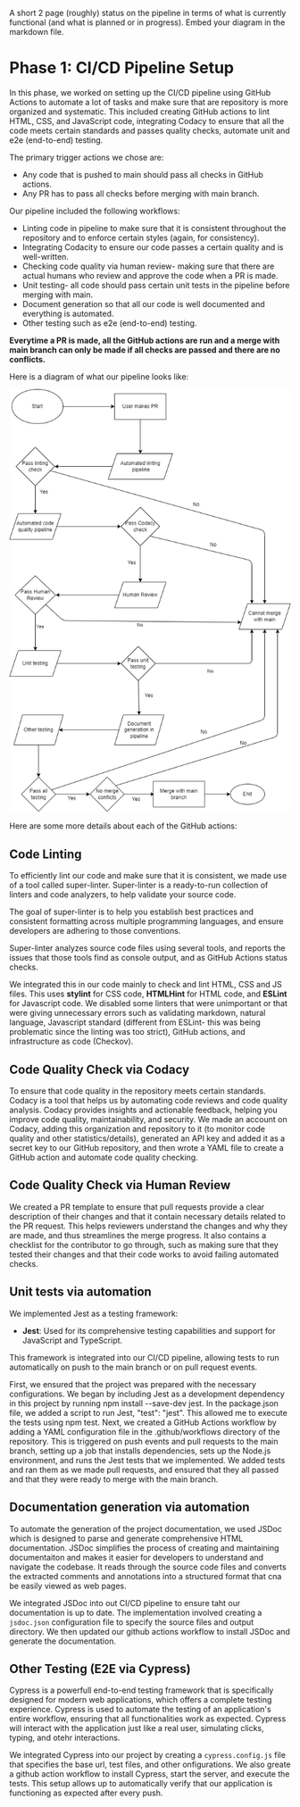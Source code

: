 A short 2 page (roughly) status on the pipeline in terms of what is currently functional (and what is planned or in progress). Embed your diagram in the markdown file.

# Phase 1: CI/CD Pipeline Setup

In this phase, we worked on setting up the CI/CD pipeline using GitHub Actions to automate a lot of tasks and make sure that are repository is more organized and systematic. This included creating GitHub actions to lint HTML, CSS, and JavaScript code, integrating Codacy to ensure that all the code meets certain standards and passes quality checks, automate unit and e2e (end-to-end) testing. 

The primary trigger actions we chose are:

- Any code that is pushed to main should pass all checks in GitHub actions. 
- Any PR has to pass all checks before merging with main branch.

Our pipeline included the following workflows:

- Linting code in pipeline to make sure that it is consistent throughout the repository and to enforce certain styles (again, for consistency).
- Integrating Codacity to ensure our code passes a certain quality and is well-written.
- Checking code quality via human review- making sure that there are actual humans who review and approve the code when a PR is made.
- Unit testing- all code should pass certain unit tests in the pipeline before merging with main.
- Document generation so that all our code is well documented and everything is automated.
- Other testing such as e2e (end-to-end) testing.

**Everytime a PR is made, all the GitHub actions are run and a merge with main branch can only be made if all checks are passed and there are no conflicts.**

Here is a diagram of what our pipeline looks like:

![Process diagram](./phase1.png)

Here are some more details about each of the GitHub actions:

## Code Linting

To efficiently lint our code and make sure that it is consistent, we made use of a tool called super-linter. Super-linter is a ready-to-run collection of linters and code analyzers, to help validate your source code.

The goal of super-linter is to help you establish best practices and consistent formatting across multiple programming languages, and ensure developers are adhering to those conventions.

Super-linter analyzes source code files using several tools, and reports the issues that those tools find as console output, and as GitHub Actions status checks.

We integrated this in our code mainly to check and lint HTML, CSS and JS files. This uses **stylint** for CSS code, **HTMLHint** for HTML code, and **ESLint** for Javascript code. We disabled some linters that were unimportant or that were giving unnecessary errors such as validating markdown, natural language, Javascript standard (different from ESLint- this was being problematic since the linting was too strict), GitHub actions, and infrastructure as code (Checkov).

## Code Quality Check via Codacy

To ensure that code quality in the repository meets certain standards. Codacy is a tool that helps us by automating code reviews and code quality analysis. Codacy provides insights and actionable feedback, helping you improve code quality, maintainability, and security. We made an account on Codacy, adding this organization and repository to it (to monitor code quality and other statistics/details), generated an API key and added it as a secret key to our GitHub repository, and then wrote a YAML file to create a GitHub action and automate code quality checking.

## Code Quality Check via Human Review  

We created a PR template to ensure that pull requests provide a clear description of their changes and that it contain necessary details related to the PR request. This helps reviewers understand the changes and why they are made, and thus streamlines the merge progress. It also contains a checklist for the contributor to go through, such as making sure that they tested their changes and that their code works to avoid failing automated checks. 

## Unit tests via automation

We implemented Jest as a testing framework:

- **Jest**: Used for its comprehensive testing capabilities and support for JavaScript and TypeScript.

This framework is integrated into our CI/CD pipeline, allowing tests to run automatically on push to the main branch or on pull request events.

First, we ensured that the project was prepared with the necessary configurations. We began by including Jest as a development dependency in this project by running npm install --save-dev jest. In the package.json file, we added a script to run Jest,  "test": "jest". This allowed me to execute the tests using npm test. Next, we created a GitHub Actions workflow by adding a YAML configuration file in the .github/workflows directory of the repository. This is triggered on push events and pull requests to the main branch, setting up a job that installs dependencies, sets up the Node.js environment, and runs the Jest tests that we implemented. We added tests and ran them as we made pull requests, and ensured that they all passed and that they were ready to merge with the main branch.

## Documentation generation via automation

To automate the generation of the project documentation, we used JSDoc which is designed to parse and generate comprehensive HTML documentation. JSDoc simplifies the process of creating and maintaining documentaiton and makes it easier for developers to understand and navigate the codebase. It reads through the source code files and converts the extracted comments and annotations into a structured format that cna be easily viewed as web pages.

We integrated JSDoc into out CI/CD pipeline to ensure taht our documentation is up to date. The implementation involved creating a `jsdoc.json` configuration file to specify the source files and output directory. We then updated our github actions workflow to install JSDoc and generate the documentation.

## Other Testing (E2E via Cypress)

Cypress is a powerfull end-to-end testing framework that is specifically designed for modern web applications, which offers a complete testing experience. Cypress is used to automate the testing of an application's entire workflow, ensuring that all functionalities work as expected. Cypress will interact with the application just like a real user, simulating clicks, typing, and otehr interactions.

We integrated Cypress into our project by creating a `cypress.config.js` file that specifies the base url, test files, and other onfigurations. We also greate a github action workflow to install Cypress, start the server, and execute the tests. This setup allows up to automatically verify that our application is functioning as expected after every push.
